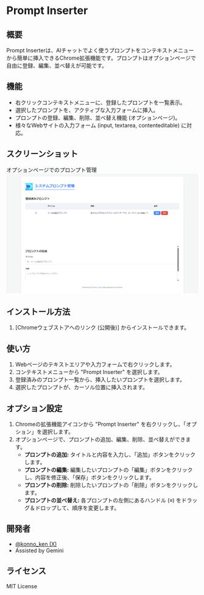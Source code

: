 # Prompt Inserter

## 概要

Prompt Inserterは、AIチャットでよく使うプロンプトをコンテキストメニューから簡単に挿入できるChrome拡張機能です。プロンプトはオプションページで自由に登録、編集、並べ替えが可能です。

## 機能

*   右クリックコンテキストメニューに、登録したプロンプトを一覧表示。
*   選択したプロンプトを、アクティブな入力フォームに挿入。
*   プロンプトの登録、編集、削除、並べ替え機能 (オプションページ)。
*   様々なWebサイトの入力フォーム (input, textarea, contenteditable) に対応。

## スクリーンショット

オプションページでのプロンプト管理
![オプションページ](images/ss.png)

## インストール方法

1.  [Chromeウェブストアへのリンク (公開後)] からインストールできます。

## 使い方

1.  Webページのテキストエリアや入力フォームで右クリックします。
2.  コンテキストメニューから "Prompt Inserter" を選択します。
3.  登録済みのプロンプト一覧から、挿入したいプロンプトを選択します。
4.  選択したプロンプトが、カーソル位置に挿入されます。

## オプション設定

1.  Chromeの拡張機能アイコンから "Prompt Inserter" を右クリックし、「オプション」を選択します。
2.  オプションページで、プロンプトの追加、編集、削除、並べ替えができます。
    *   **プロンプトの追加:** タイトルと内容を入力し、「追加」ボタンをクリックします。
    *   **プロンプトの編集:** 編集したいプロンプトの「編集」ボタンをクリックし、内容を修正後、「保存」ボタンをクリックします。
    *   **プロンプトの削除:** 削除したいプロンプトの「削除」ボタンをクリックします。
    *   **プロンプトの並べ替え:** 各プロンプトの左側にあるハンドル (≡) をドラッグ＆ドロップして、順序を変更します。

## 開発者

*   [@konno_ken (X)](https://x.com/konno_ken)
*   Assisted by Gemini

## ライセンス

MIT License